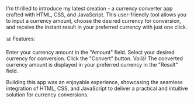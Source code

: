 I'm thrilled to introduce my latest creation - a currency converter app crafted with HTML, CSS, and JavaScript. This user-friendly tool allows you to input a currency amount, choose the desired currency for conversion, and receive the instant result in your preferred currency with just one click.

📊 Features:

Enter your currency amount in the "Amount" field.
Select your desired currency for conversion.
Click the "Convert" button.
Voilà! The converted currency amount is displayed in your preferred currency in the "Result" field.

Building this app was an enjoyable experience, showcasing the seamless integration of HTML, CSS, and JavaScript to deliver a practical and intuitive solution for currency conversions.